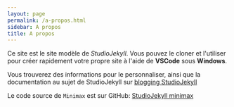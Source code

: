 ```yaml
---
layout: page
permalink: /a-propos.html
sidebar: A propos
title: A propos
---
```


Ce site est le site modèle de _StudioJekyll_. Vous pouvez le cloner et l'utiliser pour créer rapidement votre propre site à l'aide de **VSCode** sous **Windows**.

Vous trouverez des informations pour le personnaliser, ainsi que la documentation au sujet de StudioJekyll sur [blogging StudioJekyll](http://wiki.maggire.net/blogging-studio-jekyll/)

Le code source de `Minimax` est sur GitHub: [StudioJekyll minimax](https://github.com/mikemaggire/minimax)
